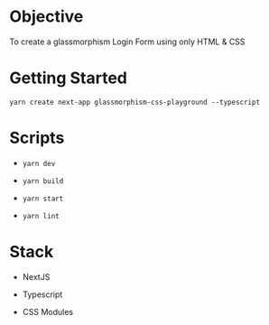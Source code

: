 
# Objective

To create a glassmorphism Login Form using only HTML & CSS

# Getting Started

`yarn create next-app glassmorphism-css-playground --typescript`

# Scripts

- `yarn dev`

- `yarn build`

- `yarn start`

- `yarn lint`

# Stack

- NextJS

- Typescript

- CSS Modules
